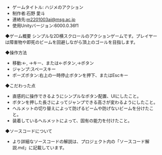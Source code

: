 - ゲームタイトル: ハジメのアクション
- 制作者:石野 愛斗
- 連絡先:m2201003ai@msg.ac.jp
- 使用Unityバージョン:6000.0.36f1

◆ゲーム概要
シンプルな2D横スクロールのアクションゲームです。プレイヤーは障害物や即死のビームを回避しながら頂上のゴールを目指します。

◆操作方法
- 移動:←, →キー、または←ボタン,→ボタン
- ジャンプ:スペースキー
- ポーズボタン:右上の一時停止ボタンを押下、またはEscキー

◆こだわった点
- 直感的に操作できるようにシンプルなボタン配置、UIにしたこと。
- ボタンを押した長さによってジャンプできる高さが変わるようにしたこと。
- ヘルメットの切り替えによって防げるビームや防げないビームを分けたこと。
- 装着しているヘルメットによって、固有の能力を付けたこと。
   
◆ソースコードについて
- より詳細なソースコードの解説は、プロジェクト内の「ソースコード解説.md」に記載しています。